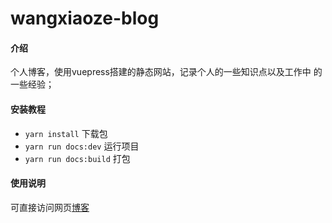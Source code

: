 # wangxiaoze-blog

#### 介绍
个人博客，使用vuepress搭建的静态网站，记录个人的一些知识点以及工作中
的一些经验；


#### 安装教程

- `yarn install` 下载包
- `yarn run docs:dev` 运行项目
- `yarn run docs:build` 打包

#### 使用说明

可直接访问网页[博客](http://www.wangxiaoze.wang)
